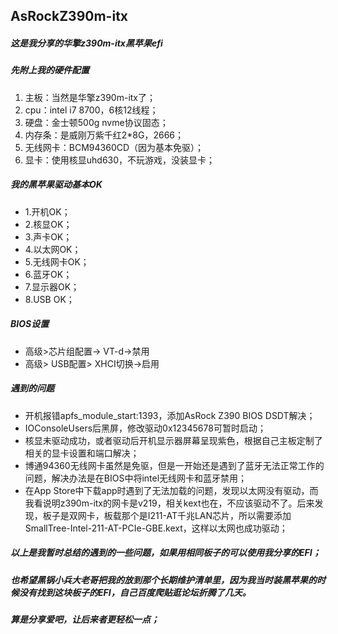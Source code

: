## AsRockZ390m-itx

##### 这是我分享的华擎z390m-itx黑苹果efi

##### 先附上我的硬件配置
1. 主板：当然是华擎z390m-itx了；
2. cpu：intel i7 8700，6核12线程；
3. 硬盘：金士顿500g nvme协议固态；
4. 内存条：是威刚万紫千红2*8G，2666；
5. 无线网卡：BCM94360CD（因为基本免驱）；
6. 显卡：使用核显uhd630，不玩游戏，没装显卡；

##### 我的黑苹果驱动基本OK
* 1.开机OK；
* 2.核显OK；
* 3.声卡OK；
* 4.以太网OK；
* 5.无线网卡OK；
* 6.蓝牙OK；
* 7.显示器OK；
* 8.USB OK；

##### BIOS设置
* 高级>芯片组配置-> VT-d->禁用
* 高级> USB配置> XHCI切换->启用

##### 遇到的问题
* 开机报错apfs_module_start:1393，添加AsRock Z390 BIOS DSDT解决；
* IOConsoleUsers后黑屏，修改驱动0x12345678可暂时启动；
* 核显未驱动成功，或者驱动后开机显示器屏幕呈现紫色，根据自己主板定制了相关的显卡设置和端口解决；
* 博通94360无线网卡虽然是免驱，但是一开始还是遇到了蓝牙无法正常工作的问题，解决办法是在BIOS中将intel无线网卡和蓝牙禁用；
* 在App Store中下载app时遇到了无法加载的问题，发现以太网没有驱动，而我看说明z390m-itx的网卡是v219，相关kext也在，不应该驱动不了。后来发现，板子是双网卡，板载那个是I211-AT千兆LAN芯片，所以需要添加SmallTree-Intel-211-AT-PCIe-GBE.kext，这样以太网也成功驱动；

##### 以上是我暂时总结的遇到的一些问题，如果用相同板子的可以使用我分享的EFI；
##### 也希望黑锅小兵大老哥把我的放到那个长期维护清单里，因为我当时装黑苹果的时候没有找到这块板子的EFI，自己百度爬贴逛论坛折腾了几天。
##### 算是分享爱吧，让后来者更轻松一点；

